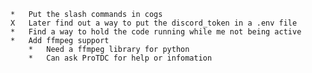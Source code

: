     *   Put the slash commands in cogs
    X   Later find out a way to put the discord_token in a .env file
    *   Find a way to hold the code running while me not being active
    *   Add ffmpeg support
        *   Need a ffmpeg library for python
        *   Can ask ProTDC for help or infomation
